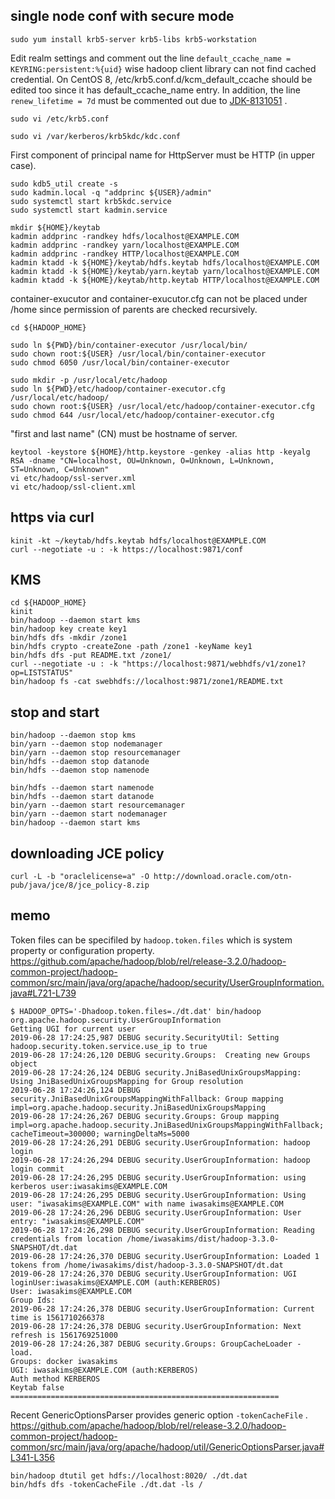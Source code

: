 single node conf with secure mode
---------------------------------

```
sudo yum install krb5-server krb5-libs krb5-workstation
```

Edit realm settings and comment out the line `default_ccache_name = KEYRING:persistent:%{uid}`
wise hadoop client library can not find cached credential.
On CentOS 8, /etc/krb5.conf.d/kcm_default_ccache should be edited too
since it has default_ccache_name entry.
In addition, the line `renew_lifetime = 7d` must be commented out
due to [JDK-8131051](https://bugs.openjdk.java.net/browse/JDK-8131051) .
```
sudo vi /etc/krb5.conf
```

```
sudo vi /var/kerberos/krb5kdc/kdc.conf
```

First component of principal name for HttpServer must be HTTP (in upper case).
```
sudo kdb5_util create -s
sudo kadmin.local -q "addprinc ${USER}/admin"
sudo systemctl start krb5kdc.service
sudo systemctl start kadmin.service

mkdir ${HOME}/keytab
kadmin addprinc -randkey hdfs/localhost@EXAMPLE.COM
kadmin addprinc -randkey yarn/localhost@EXAMPLE.COM
kadmin addprinc -randkey HTTP/localhost@EXAMPLE.COM
kadmin ktadd -k ${HOME}/keytab/hdfs.keytab hdfs/localhost@EXAMPLE.COM
kadmin ktadd -k ${HOME}/keytab/yarn.keytab yarn/localhost@EXAMPLE.COM
kadmin ktadd -k ${HOME}/keytab/http.keytab HTTP/localhost@EXAMPLE.COM
```

container-exucutor and container-exucutor.cfg can not be placed under /home
since permission of parents are checked recursively.
```
cd ${HADOOP_HOME}

sudo ln ${PWD}/bin/container-executor /usr/local/bin/
sudo chown root:${USER} /usr/local/bin/container-executor
sudo chmod 6050 /usr/local/bin/container-executor

sudo mkdir -p /usr/local/etc/hadoop
sudo ln ${PWD}/etc/hadoop/container-executor.cfg /usr/local/etc/hadoop/
sudo chown root:${USER} /usr/local/etc/hadoop/container-executor.cfg
sudo chmod 644 /usr/local/etc/hadoop/container-executor.cfg 
```

"first and last name" (CN) must be hostname of server.
```
keytool -keystore ${HOME}/http.keystore -genkey -alias http -keyalg RSA -dname "CN=localhost, OU=Unknown, O=Unknown, L=Unknown, ST=Unknown, C=Unknown"
vi etc/hadoop/ssl-server.xml
vi etc/hadoop/ssl-client.xml
```


https via curl
--------------

```
kinit -kt ~/keytab/hdfs.keytab hdfs/localhost@EXAMPLE.COM
curl --negotiate -u : -k https://localhost:9871/conf
```


KMS
---

```
cd ${HADOOP_HOME}
kinit
bin/hadoop --daemon start kms
bin/hadoop key create key1
bin/hdfs dfs -mkdir /zone1
bin/hdfs crypto -createZone -path /zone1 -keyName key1
bin/hdfs dfs -put README.txt /zone1/
curl --negotiate -u : -k "https://localhost:9871/webhdfs/v1/zone1?op=LISTSTATUS"
bin/hadoop fs -cat swebhdfs://localhost:9871/zone1/README.txt
```


stop and start
--------------

    bin/hadoop --daemon stop kms
    bin/yarn --daemon stop nodemanager
    bin/yarn --daemon stop resourcemanager
    bin/hdfs --daemon stop datanode
    bin/hdfs --daemon stop namenode
    
    bin/hdfs --daemon start namenode
    bin/hdfs --daemon start datanode
    bin/yarn --daemon start resourcemanager
    bin/yarn --daemon start nodemanager
    bin/hadoop --daemon start kms


downloading JCE policy
----------------------

    curl -L -b "oraclelicense=a" -O http://download.oracle.com/otn-pub/java/jce/8/jce_policy-8.zip


memo
----

Token files can be specifiled by `hadoop.token.files` which is system property or configuration property.
https://github.com/apache/hadoop/blob/rel/release-3.2.0/hadoop-common-project/hadoop-common/src/main/java/org/apache/hadoop/security/UserGroupInformation.java#L721-L739

    $ HADOOP_OPTS='-Dhadoop.token.files=./dt.dat' bin/hadoop org.apache.hadoop.security.UserGroupInformation
    Getting UGI for current user
    2019-06-28 17:24:25,987 DEBUG security.SecurityUtil: Setting hadoop.security.token.service.use_ip to true
    2019-06-28 17:24:26,120 DEBUG security.Groups:  Creating new Groups object
    2019-06-28 17:24:26,124 DEBUG security.JniBasedUnixGroupsMapping: Using JniBasedUnixGroupsMapping for Group resolution
    2019-06-28 17:24:26,124 DEBUG security.JniBasedUnixGroupsMappingWithFallback: Group mapping impl=org.apache.hadoop.security.JniBasedUnixGroupsMapping
    2019-06-28 17:24:26,267 DEBUG security.Groups: Group mapping impl=org.apache.hadoop.security.JniBasedUnixGroupsMappingWithFallback; cacheTimeout=300000; warningDeltaMs=5000
    2019-06-28 17:24:26,291 DEBUG security.UserGroupInformation: hadoop login
    2019-06-28 17:24:26,294 DEBUG security.UserGroupInformation: hadoop login commit
    2019-06-28 17:24:26,295 DEBUG security.UserGroupInformation: using kerberos user:iwasakims@EXAMPLE.COM
    2019-06-28 17:24:26,295 DEBUG security.UserGroupInformation: Using user: "iwasakims@EXAMPLE.COM" with name iwasakims@EXAMPLE.COM
    2019-06-28 17:24:26,296 DEBUG security.UserGroupInformation: User entry: "iwasakims@EXAMPLE.COM"
    2019-06-28 17:24:26,298 DEBUG security.UserGroupInformation: Reading credentials from location /home/iwasakims/dist/hadoop-3.3.0-SNAPSHOT/dt.dat
    2019-06-28 17:24:26,370 DEBUG security.UserGroupInformation: Loaded 1 tokens from /home/iwasakims/dist/hadoop-3.3.0-SNAPSHOT/dt.dat
    2019-06-28 17:24:26,370 DEBUG security.UserGroupInformation: UGI loginUser:iwasakims@EXAMPLE.COM (auth:KERBEROS)
    User: iwasakims@EXAMPLE.COM
    Group Ids:
    2019-06-28 17:24:26,378 DEBUG security.UserGroupInformation: Current time is 1561710266378
    2019-06-28 17:24:26,378 DEBUG security.UserGroupInformation: Next refresh is 1561769251000
    2019-06-28 17:24:26,387 DEBUG security.Groups: GroupCacheLoader - load.
    Groups: docker iwasakims
    UGI: iwasakims@EXAMPLE.COM (auth:KERBEROS)
    Auth method KERBEROS
    Keytab false
    ============================================================

Recent GenericOptionsParser provides generic option `-tokenCacheFile` .
https://github.com/apache/hadoop/blob/rel/release-3.2.0/hadoop-common-project/hadoop-common/src/main/java/org/apache/hadoop/util/GenericOptionsParser.java#L341-L356

    bin/hadoop dtutil get hdfs://localhost:8020/ ./dt.dat
    bin/hdfs dfs -tokenCacheFile ./dt.dat -ls /
